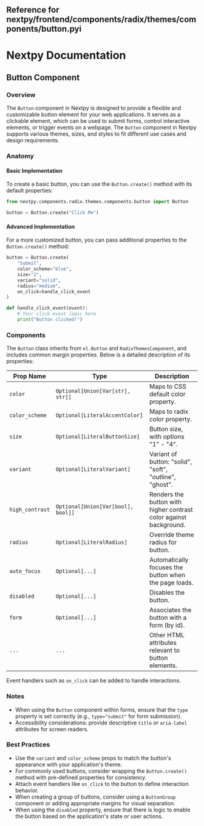 ##  Reference for nextpy/frontend/components/radix/themes/components/button.pyi

# Nextpy Documentation

## Button Component

### Overview

The `Button` component in Nextpy is designed to provide a flexible and customizable button element for your web applications. It serves as a clickable element, which can be used to submit forms, control interactive elements, or trigger events on a webpage. The `Button` component in Nextpy supports various themes, sizes, and styles to fit different use cases and design requirements.

### Anatomy

#### Basic Implementation

To create a basic button, you can use the `Button.create()` method with its default properties:

```python
from nextpy.components.radix.themes.components.button import Button

button = Button.create("Click Me")
```

#### Advanced Implementation

For a more customized button, you can pass additional properties to the `Button.create()` method:

```python
button = Button.create(
    "Submit",
    color_scheme="blue",
    size="2",
    variant="solid",
    radius="medium",
    on_click=handle_click_event
)

def handle_click_event(event):
    # Your click event logic here
    print("Button clicked!")
```

### Components

The `Button` class inherits from `el.Button` and `RadixThemesComponent`, and includes common margin properties. Below is a detailed description of its properties:

| Prop Name        | Type                                    | Description                                                              |
|------------------|-----------------------------------------|--------------------------------------------------------------------------|
| `color`          | `Optional[Union[Var[str], str]]`        | Maps to CSS default color property.                                      |
| `color_scheme`   | `Optional[LiteralAccentColor]`          | Maps to radix color property.                                            |
| `size`           | `Optional[LiteralButtonSize]`           | Button size, with options "1" - "4".                                     |
| `variant`        | `Optional[LiteralVariant]`             | Variant of button: "solid", "soft", "outline", "ghost".                  |
| `high_contrast`  | `Optional[Union[Var[bool], bool]]`      | Renders the button with higher contrast color against background.        |
| `radius`         | `Optional[LiteralRadius]`              | Override theme radius for button.                                        |
| `auto_focus`     | `Optional[...]`                         | Automatically focuses the button when the page loads.                    |
| `disabled`       | `Optional[...]`                         | Disables the button.                                                     |
| `form`           | `Optional[...]`                         | Associates the button with a form (by id).                               |
| `...`            | `...`                                   | Other HTML attributes relevant to button elements.                       |

Event handlers such as `on_click` can be added to handle interactions.

### Notes

- When using the `Button` component within forms, ensure that the `type` property is set correctly (e.g., `type="submit"` for form submission).
- Accessibility considerations: provide descriptive `title` or `aria-label` attributes for screen readers.

### Best Practices

- Use the `variant` and `color_scheme` props to match the button's appearance with your application's theme.
- For commonly used buttons, consider wrapping the `Button.create()` method with pre-defined properties for consistency.
- Attach event handlers like `on_click` to the button to define interaction behavior.
- When creating a group of buttons, consider using a `ButtonGroup` component or adding appropriate margins for visual separation.
- When using the `disabled` property, ensure that there is logic to enable the button based on the application's state or user actions.